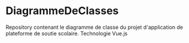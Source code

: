 # DiagrammeDeClasses
Repository contenant le diagramme de classe du projet d'application de plateforme de soutie scolaire.
Technologie Vue.js
